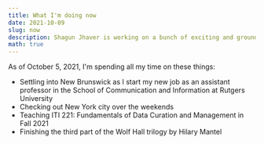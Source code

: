 ```yaml
---
title: What I'm doing now
date: 2021-10-09
slug: now
description: Shagun Jhaver is working on a bunch of exciting and groundbreaking projects
math: true
---
```


As of October 5, 2021, I'm spending all my time on these things:

* Settling into New Brunswick as I start my new job as an assistant professor in the School of Communication and Information at Rutgers University
* Checking out New York city over the weekends
* Teaching ITI 221: Fundamentals of Data Curation and Management in Fall 2021
* Finishing the third part of the Wolf Hall trilogy by Hilary Mantel 
